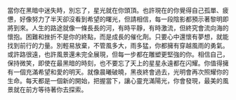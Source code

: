 當你在黑暗中迷失時，別忘了，星光就在你頭頂。也許現在的你覺得自己孤單、疲憊，好像努力了半天卻沒看到希望的曙光，但請相信，每一段陰影都預示著黎明即將到來。人生的路途就像一條長長的河，有時平靜，有時激流，但終究會流向海的懷抱。困難和挫折不是你的終點，而是成長的催化劑。只要心中還懷有夢想，就能找到前行的力量。別輕易放棄，不管風多大，雨多猛，你都擁有穿越風雨的勇氣。或許路很遠，也許風景還未完全展現，但每一步都在雕塑更堅強的你。相信自己，保持微笑，即使在最黑暗的時刻，也不要忘了天上的星星永遠都在闪耀。你值得擁有一個充滿希望和愛的明天。就像晨曦破曉，黑夜終會過去，光明會再次照耀你的生命。每天都是一個新的開始，把握當下，讓心靈充滿陽光，你會發現，最美的風景就在前方等待著你去探索。